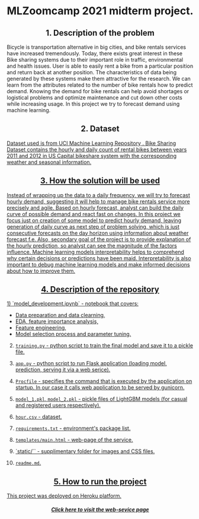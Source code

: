 <center><h1 align="center">MLZoomcamp 2021 midterm project.</h1></center>

<center><h2 align="center">1. Description of the problem</h2></center>
<p>Bicycle is transportation alternative in big cities, and bike rentals services have increased tremendously. Today, there exists great interest in these Bike sharing systems due to their important role in traffic, environmental and health issues. User is able to easily rent a bike from a particular position and return back at another position. The characteristics of data being generated by these systems make them attractive for the research. We can learn from the attributes related to the number of bike rentals how to predict demand. Knowing the demand for bike rentals can help avoid shortages or logistical problems and optimize maintenance and cut down other costs while increasing usage. In this project we try to forecast demand using machine learning. 

<center><h2 align="center">2. Dataset</h2></center>
<a href="https://archive.ics.uci.edu/ml/datasets/bike+sharing+dataset"> Dataset used is from UCI Machine Learning Repository . Bike Sharing Dataset contains the hourly and daily count of rental bikes between years 2011 and 2012 in US Capital bikeshare system with the corresponding weather and seasonal information.</p>

<center><h2 align="center">3. How the solution will be used</h2></center>
Instead of wrapping up the data to a daily frequency, we will try to forecast hourly demand, suggesting it will help to manage bike rentals service more precisely and agile. Based on hourly forecast, analyst can build the daily curve of possible demand and react fast on changes. In this project we focus just on creation of some model to predict hourly demand, leaving generation of daily curve as next step of problem solving, which is just consecutive forecasts on the day horizon using information about weather forecast f.e.
Also, secondary goal of the project is to provide explanation of the hourly prediction, so analyst can see the magnitude of the factors influence. Machine learning models interpretability helps to comprehend why certain decisions or predictions have been maid. Interpretability is also important to debug machine learning models and make informed decisions about how to improve them.

<center><h2 align="center">4. Description of the repository</h2></center>
1) `model_development.ipynb`  - notebook that covers:

* Data preparation and data clearning,
* EDA, feature importance analysis,
* Feature engineering,
* Model selection process and parameter tuning.

2) `training.py` - python script to train the final model and save it to a pickle file.

3) `app.py` - python script to run Flask application (loading model, prediction, serving it via a web serice).

4) `Procfile` - specifies the command that is executed by the application on startup. In our case it calls web application to be served by gunicorn.

5) `model_1.pkl`, `model_2.pkl` - pickle files of LightGBM models (for casual and registered users respectively).

6) `hour.csv` - dataset.

7) `requirements.txt` - environment's package list.

8) `templates/main.html` - web-page of the service.

9) `static/`` - supplimentary folder for images and CSS files.

10) `readme.md`.

<center><h2 align="center">5. How to run the project</h2></center>
This project was deployed on Heroku platform.
<center><h5 align="center"><a href="https://bike-rentals-demand-prediction.herokuapp.com//">Click here to visit the web-sevice page</a></h6></center>




